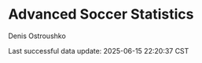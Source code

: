 # Advanced Soccer Statistics
Denis Ostroushko

<!-- gfm -->

Last successful data update: 2025-06-15 22:20:37 CST
